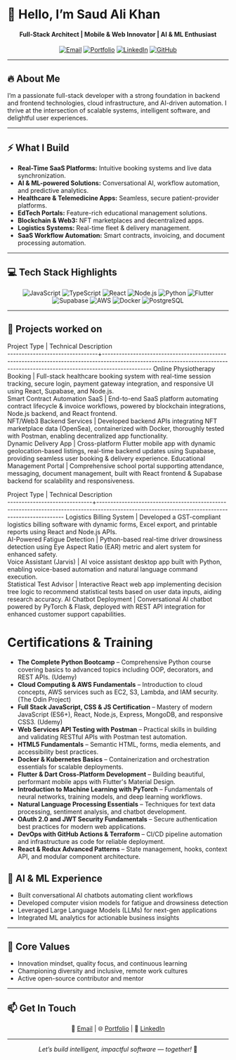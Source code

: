 
# 👋 Hello, I’m **Saud Ali Khan**

<h4 align="center">
  Full-Stack Architect | Mobile & Web Innovator | AI & ML Enthusiast 
</h4>

<p align="center">
  <a href="mailto:saksaud7411@gmail.com"><img alt="Email" src="https://img.shields.io/badge/Email-grey?style=for-the-badge&logo=gmail"></a>
  <a href="https://your-website.com"><img alt="Portfolio" src="https://img.shields.io/badge/Portfolio-43b581?style=for-the-badge&logo=internet-archive&logoColor=white"></a>
  <a href="https://www.linkedin.com/in/saud-ali-khan-35b366191"><img alt="LinkedIn" src="https://img.shields.io/badge/LinkedIn-blue?style=for-the-badge&logo=linkedin"></a>
  <a href="https://github.com/SAKSAUD7"><img alt="GitHub" src="https://img.shields.io/badge/GitHub-black?style=for-the-badge&logo=github"></a>
</p>

---

## 🔥 About Me

I’m a passionate full-stack developer with a strong foundation in backend and frontend technologies, cloud infrastructure, and AI-driven automation. I thrive at the intersection of scalable systems, intelligent software, and delightful user experiences.

---

## ⚡ What I Build

- **Real-Time SaaS Platforms:** Intuitive booking systems and live data synchronization.
- **AI & ML-powered Solutions:** Conversational AI, workflow automation, and predictive analytics.
- **Healthcare & Telemedicine Apps:** Seamless, secure patient-provider platforms.
- **EdTech Portals:** Feature-rich educational management solutions.
- **Blockchain & Web3:** NFT marketplaces and decentralized apps.
- **Logistics Systems:** Real-time fleet & delivery management.
- **SaaS Workflow Automation:** Smart contracts, invoicing, and document processing automation.

---

## 💻 Tech Stack Highlights

<p align="center">
  <img alt="JavaScript" src="https://img.shields.io/badge/JavaScript-F7DF1E?style=for-the-badge&logo=javascript&logoColor=black"/>
  <img alt="TypeScript" src="https://img.shields.io/badge/TypeScript-3178C6?style=for-the-badge&logo=typescript&logoColor=white"/>
  <img alt="React" src="https://img.shields.io/badge/React-20232A?style=for-the-badge&logo=react&logoColor=61dafb"/>
  <img alt="Node.js" src="https://img.shields.io/badge/Node.js-339933?style=for-the-badge&logo=node.js&logoColor=white"/>
  <img alt="Python" src="https://img.shields.io/badge/Python-3670A0?style=for-the-badge&logo=python&logoColor=ffdd54"/>
  <img alt="Flutter" src="https://img.shields.io/badge/Flutter-02569B?style=for-the-badge&logo=flutter&logoColor=white"/>
  <img alt="Supabase" src="https://img.shields.io/badge/Supabase-222?style=for-the-badge&logo=supabase&logoColor=3fcf8e"/>
  <img alt="AWS" src="https://img.shields.io/badge/AWS-232F3E?style=for-the-badge&logo=amazon-aws&logoColor=ff9900"/>
  <img alt="Docker" src="https://img.shields.io/badge/Docker-2496ED?style=for-the-badge&logo=docker&logoColor=white"/>
  <img alt="PostgreSQL" src="https://img.shields.io/badge/PostgreSQL-4169E1?style=for-the-badge&logo=postgresql&logoColor=white"/>
</p>

---

## 🚀  Projects worked on 

Project Type                    |  Technical Description                                                                                                                                                      
--------------------------------+-----------------------------------------------------------------------------------------------------------------------------------------------------------------------------
Online Physiotherapy Booking    |  Full-stack healthcare booking system with real-time session tracking, secure login, payment gateway integration, and responsive UI using React, Supabase, and Node.js.     
Smart Contract Automation SaaS  |  End-to-end SaaS platform automating contract lifecycle & invoice workflows, powered by blockchain integrations, Node.js backend, and React frontend.                       
NFT/Web3 Backend Services       |  Developed backend APIs integrating NFT marketplace data (OpenSea), containerized with Docker, thoroughly tested with Postman, enabling decentralized app functionality.    
Dynamic  Delivery App       |  Cross-platform Flutter mobile app with dynamic geolocation-based listings, real-time backend updates using Supabase, providing seamless user booking & delivery experience.
Educational Management Portal   |  Comprehensive school portal supporting attendance, messaging, document management, built with React frontend & Supabase backend for scalability and responsiveness.   


Project Type                  |  Technical Description                                                                                                                         
------------------------------+------------------------------------------------------------------------------------------------------------------------------------------------
Logistics Billing System      |  Developed a GST-compliant logistics billing software with dynamic forms, Excel export, and printable reports using React and Node.js APIs.    
AI-Powered Fatigue Detection  |  Python-based real-time driver drowsiness detection using Eye Aspect Ratio (EAR) metric and alert system for enhanced safety.                  
Voice Assistant (Jarvis)      |  AI voice assistant desktop app built with Python, enabling voice-based automation and natural language command execution.                     
Statistical Test Advisor      |  Interactive React web app implementing decision tree logic to recommend statistical tests based on user data inputs, aiding research accuracy.
AI Chatbot Deployment         |  Conversational AI chatbot powered by PyTorch & Flask, deployed with REST API integration for enhanced customer support capabilities.          

# Certifications & Training

- **The Complete Python Bootcamp** – Comprehensive Python course covering basics to advanced topics including OOP, decorators, and REST APIs. (Udemy)  
- **Cloud Computing & AWS Fundamentals** – Introduction to cloud concepts, AWS services such as EC2, S3, Lambda, and IAM security. (The Odin Project)  
- **Full Stack JavaScript, CSS & JS Certification** – Mastery of modern JavaScript (ES6+), React, Node.js, Express, MongoDB, and responsive CSS3. (Udemy)  
- **Web Services API Testing with Postman** – Practical skills in building and validating RESTful APIs with Postman test automation.  
- **HTML5 Fundamentals** – Semantic HTML, forms, media elements, and accessibility best practices.  
- **Docker & Kubernetes Basics** – Containerization and orchestration essentials for scalable deployments.  
- **Flutter & Dart Cross-Platform Development** – Building beautiful, performant mobile apps with Flutter's Material Design.  
- **Introduction to Machine Learning with PyTorch** – Fundamentals of neural networks, training models, and deep learning workflows.  
- **Natural Language Processing Essentials** – Techniques for text data processing, sentiment analysis, and chatbot development.  
- **OAuth 2.0 and JWT Security Fundamentals** – Secure authentication best practices for modern web applications.  
- **DevOps with GitHub Actions & Terraform** – CI/CD pipeline automation and infrastructure as code for reliable deployment.  
- **React & Redux Advanced Patterns** – State management, hooks, context API, and modular component architecture.



## 🤖 AI & ML Experience

- Built conversational AI chatbots automating client workflows  
- Developed computer vision models for fatigue and drowsiness detection  
- Leveraged Large Language Models (LLMs) for next-gen applications  
- Integrated ML analytics for actionable business insights

---

## 🌱 Core Values

- Innovation mindset, quality focus, and continuous learning  
- Championing diversity and inclusive, remote work cultures  
- Active open-source contributor and mentor  

---

## 📫 Get In Touch

<p align="center">
  📧 <a href="mailto:saksaud7411@gmail.com">Email</a> | 🌐 <a href="https://your-website.com">Portfolio</a> | 🔗 <a href="https://www.linkedin.com/in/saud-ali-khan-35b366191">LinkedIn</a>
</p>

---

<p align="center">
  <em>Let’s build intelligent, impactful software — together!</em> 🚀
</p>
